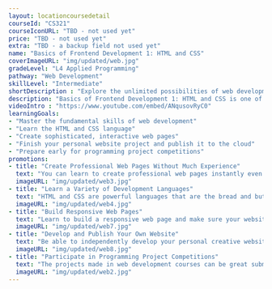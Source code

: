 ```yaml
---
layout: locationcoursedetail
courseId: "CS321"
courseIconURL: "TBD - not used yet"
price: "TBD - not used yet"
extra: "TBD - a backup field not used yet"
name: "Basics of Frontend Development 1: HTML and CSS"
coverImageURL: "img/updated/web.jpg"
gradeLevel: "L4 Applied Programming"
pathway: "Web Development"
skillLevel: "Intermediate"
shortDescription : "Explore the unlimited possibilities of web development, learn to create personal websites and web applications, and publish your ideas on the cloud!"
description: "Basics of Frontend Development 1: HTML and CSS is one of the L4 Applied Programming series courses. The main purpose of this course is to help students learn the fundamentals of web application development, including how to display content with HTML and CSS. The ultimate goal is for students to be able to independently make their own personal websites, as well as their own preliminary web applications, and publish them in the cloud."
videoIntro : "https://www.youtube.com/embed/ANqusovRyC0"
learningGoals:
- "Master the fundamental skills of web development"
- "Learn the HTML and CSS language"
- "Create sophisticated, interactive web pages"
- "Finish your personal website project and publish it to the cloud"
- "Prepare early for programming project competitions"
promotions:
- title: "Create Professional Web Pages Without Much Experience"
  text: "You can learn to create professional web pages instantly even without any programming foundation. HTML and CSS don't require a high level of programming expertise."
  imageURL: "img/updated/web3.jpg"
- title: "Learn a Variety of Development Languages"
  text: "HTML and CSS are powerful languages that are the bread and butter of beautiful web applications today. Learning these will help you expand your web development knowledge."
  imageURL: "img/updated/web4.jpg"
- title: "Build Responsive Web Pages"
  text: "Learn to build a responsive web page and make sure your website displays perfectly on different devices to provide the smoothest user experience possible."
  imageURL: "img/updated/web7.jpg"
- title: "Develop and Publish Your Own Website"
  text: "Be able to independently develop your personal creative website and deploy it on the cloud to be accessed by users worldwide."
  imageURL: "img/updated/web8.jpg"
- title: "Participate in Programming Project Competitions"
  text: "The projects made in web development courses can be great submissions for programming project competitions. Use all of your creativity, get involved in solving life's problems, do experiments, publish the projects, and build a foundation for college applications."
  imageURL: "img/updated/web2.jpg"
---
```

